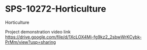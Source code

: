 # SPS-10272-Horticulture
Horticulture

Project demonstration video link
https://drive.google.com/file/d/1XcLOX4Mj-fg9kz2_2sbwWrKCybk-PrMm/view?usp=sharing

